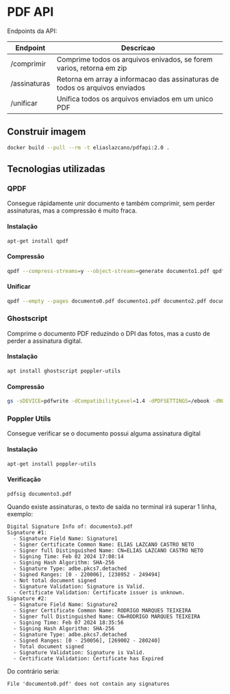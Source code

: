# PDF API

Endpoints da API:

| Endpoint     | Descricao                                                                   |
|--------------|-----------------------------------------------------------------------------|
| /comprimir   | Comprime todos os arquivos enivados, se forem varios, retorna em zip        |
| /assinaturas | Retorna em array a informacao das assinaturas de todos os arquivos enviados |
| /unificar    | Unifica todos os arquivos enviados em um unico PDF                          |

## Construir imagem

```bash
docker build --pull --rm -t eliaslazcano/pdfapi:2.0 .
```

## Tecnologias utilizadas

### QPDF

Consegue rápidamente unir documento e também comprimir, sem perder assinaturas, mas a compressão é muito fraca.

#### Instalação

```bash
apt-get install qpdf
```

#### Compressão

```bash
qpdf --compress-streams=y --object-streams=generate documento1.pdf qpdf_compressed1.pdf
```

#### Unificar

```bash
qpdf --empty --pages documento0.pdf documento1.pdf documento2.pdf documento3.pdf -- qpdf_merged.pdf
```

### Ghostscript

Comprime o documento PDF reduzindo o DPI das fotos, mas a custo de perder a assinatura digital.

#### Instalação

```bash
apt install ghostscript poppler-utils
```
#### Compressão

```bash
gs -sDEVICE=pdfwrite -dCompatibilityLevel=1.4 -dPDFSETTINGS=/ebook -dNOPAUSE -dQUIET -dBATCH -dAutoRotatePages=/None -sOutputFile=ghostscript_compressed2.pdf documento2.pdf
```

### Poppler Utils

Consegue verificar se o documento possui alguma assinatura digital

#### Instalação

```bash
apt-get install poppler-utils
```

#### Verificação

```bash
pdfsig documento3.pdf
```

Quando existe assinaturas, o texto de saída no terminal irá superar 1 linha, exemplo:

```text
Digital Signature Info of: documento3.pdf
Signature #1:
  - Signature Field Name: Signature1
  - Signer Certificate Common Name: ELIAS LAZCANO CASTRO NETO
  - Signer full Distinguished Name: CN=ELIAS LAZCANO CASTRO NETO
  - Signing Time: Feb 02 2024 17:08:14
  - Signing Hash Algorithm: SHA-256
  - Signature Type: adbe.pkcs7.detached
  - Signed Ranges: [0 - 220006], [238952 - 249494]
  - Not total document signed
  - Signature Validation: Signature is Valid.
  - Certificate Validation: Certificate issuer is unknown.
Signature #2:
  - Signature Field Name: Signature2
  - Signer Certificate Common Name: RODRIGO MARQUES TEIXEIRA
  - Signer full Distinguished Name: CN=RODRIGO MARQUES TEIXEIRA
  - Signing Time: Feb 07 2024 18:35:56
  - Signing Hash Algorithm: SHA-256
  - Signature Type: adbe.pkcs7.detached
  - Signed Ranges: [0 - 250056], [269002 - 280240]
  - Total document signed
  - Signature Validation: Signature is Valid.
  - Certificate Validation: Certificate has Expired
```

Do contrário seria:

`File 'documento0.pdf' does not contain any signatures`
